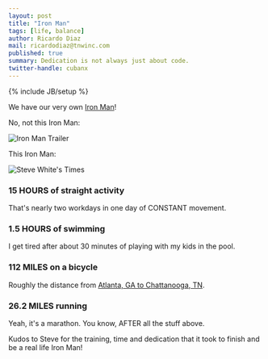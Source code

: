 ```yaml
---
layout: post
title: "Iron Man"
tags: [life, balance]
author: Ricardo Diaz
mail: ricardodiaz@tnwinc.com
published: true
summary: Dedication is not always just about code.
twitter-handle: cubanx
---
```

{% include JB/setup %}

We have our very own [Iron Man][]!

No, not this Iron Man:

![Iron Man Trailer][IronManTrailer]

This Iron Man:

![Steve White's Times][SteveTimes]

### 15 HOURS of straight activity
That's nearly two workdays in one day of CONSTANT movement.

### 1.5 HOURS of swimming
I get tired after about 30 minutes of playing with my kids in the pool.

### 112 MILES on a bicycle
Roughly the distance from [Atlanta, GA to Chattanooga, TN].

### 26.2 MILES running
Yeah, it's a marathon. You know, AFTER all the stuff above.

Kudos to Steve for the training, time and dedication that it took to finish and be a real life Iron Man!


[Iron Man]: http://en.wikipedia.org/wiki/Ironman_Triathlon
[Atlanta, GA to Chattanooga, TN]: http://binged.it/Pj2BMz
[IronManTrailer]: https://49potq.blu.livefilestore.com/y1mnGCrncAvG-wp8rWbFfqFmRuQAS_uSb675Qeglrj-G8cX5elm6WMDma4q5t1HQTrlDbI58LWucjBb9dfr1bX3mLnZ7vKy8twXeAIlyF5L6ZcT8KJmKCx4RA/iron-man-2-trailer_o_GIFSoup.com.gif?psid=1 "Iron Man Trailer"
[SteveTimes]: https://lh4.googleusercontent.com/-tfxf9AHFhU0/UA2QYznvJ2I/AAAAAAAADgA/3VaVGEpV_oI/w358-h543-k/Capture.PNG "Steve's times"
